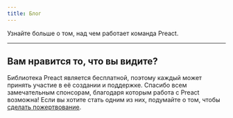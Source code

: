 ```yaml
---
title: Блог
---
```


Узнайте больше о том, над чем работает команда Preact.

<div><blog-overview></blog-overview></div>

<div>
  <hr />
  <h2>Вам нравится то, что вы видите?</h2>
  <p>
    Библиотека Preact является бесплатной, поэтому каждый может принять участие в её создании
    и поддержке. Спасибо всем замечательным спонсорам, благодаря которым работа с Preact
    возможна! Если вы хотите стать одним из них, подумайте о том, чтобы
    <a href="https://opencollective.com/preact">сделать пожертвование</a>.
  </p>
</div>
